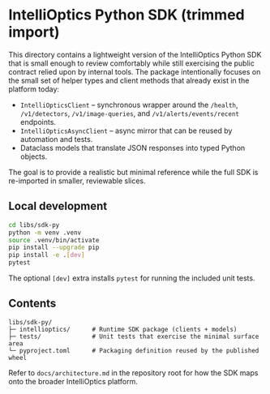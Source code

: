 # IntelliOptics Python SDK (trimmed import)

This directory contains a lightweight version of the IntelliOptics Python SDK that is small enough to
review comfortably while still exercising the public contract relied upon by internal tools. The
package intentionally focuses on the small set of helper types and client methods that already exist
in the platform today:

* `IntelliOpticsClient` – synchronous wrapper around the `/health`, `/v1/detectors`, `/v1/image-queries`,
  and `/v1/alerts/events/recent` endpoints.
* `IntelliOpticsAsyncClient` – async mirror that can be reused by automation and tests.
* Dataclass models that translate JSON responses into typed Python objects.

The goal is to provide a realistic but minimal reference while the full SDK is re-imported in smaller,
reviewable slices.

## Local development

```bash
cd libs/sdk-py
python -m venv .venv
source .venv/bin/activate
pip install --upgrade pip
pip install -e .[dev]
pytest
```

The optional `[dev]` extra installs `pytest` for running the included unit tests.

## Contents

```text
libs/sdk-py/
├─ intellioptics/      # Runtime SDK package (clients + models)
├─ tests/              # Unit tests that exercise the minimal surface area
└─ pyproject.toml      # Packaging definition reused by the published wheel
```

Refer to `docs/architecture.md` in the repository root for how the SDK maps onto the broader
IntelliOptics platform.
